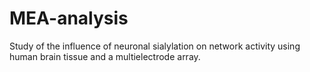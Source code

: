 # MEA-analysis
Study of the influence of neuronal sialylation on network activity using human brain tissue and a multielectrode array.
